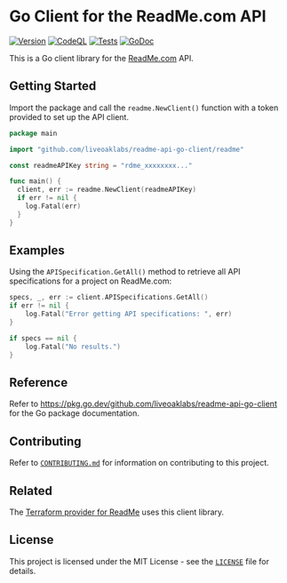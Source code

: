 # Go Client for the ReadMe.com API

[![Version](https://img.shields.io/github/v/release/liveoaklabs/readme-api-go-client)](https://github.com/liveoaklabs/readme-api-go-client/releases)
[![CodeQL](https://github.com/liveoaklabs/readme-api-go-client/workflows/CodeQL/badge.svg)](https://github.com/liveoaklabs/readme-api-go-client/actions?query=workflow%3ACodeQL)
[![Tests](https://github.com/liveoaklabs/readme-api-go-client/actions/workflows/tests.yml/badge.svg)](https://github.com/liveoaklabs/readme-api-go-client/actions/workflows/tests.yml)
[![GoDoc](https://godoc.org/github.com/golang/gddo?status.svg)](https://pkg.go.dev/github.com/liveoaklabs/readme-api-go-client?tab=doc)

This is a Go client library for the [ReadMe.com](https://readme.com) API.

## Getting Started

Import the package and call the `readme.NewClient()` function with a token provided to set up the API client.

```go
package main

import "github.com/liveoaklabs/readme-api-go-client/readme"

const readmeAPIKey string = "rdme_xxxxxxxx..."

func main() {
  client, err := readme.NewClient(readmeAPIKey)
  if err != nil {
    log.Fatal(err)
  }
}
```

## Examples

Using the `APISpecification.GetAll()` method to retrieve all API specifications for a project on ReadMe.com:

```go
specs, _, err := client.APISpecifications.GetAll()
if err != nil {
    log.Fatal("Error getting API specifications: ", err)
}

if specs == nil {
    log.Fatal("No results.")
}
```

## Reference

Refer to <https://pkg.go.dev/github.com/liveoaklabs/readme-api-go-client> for the Go package documentation.

## Contributing

Refer to [`CONTRIBUTING.md`](CONTRIBUTING.md) for information on contributing to this project.

## Related

The [Terraform provider for ReadMe](https://github.com/liveoaklabs/terraform-provider-readme) uses this client library.

## License

This project is licensed under the MIT License - see the [`LICENSE`](LICENSE) file for details.
